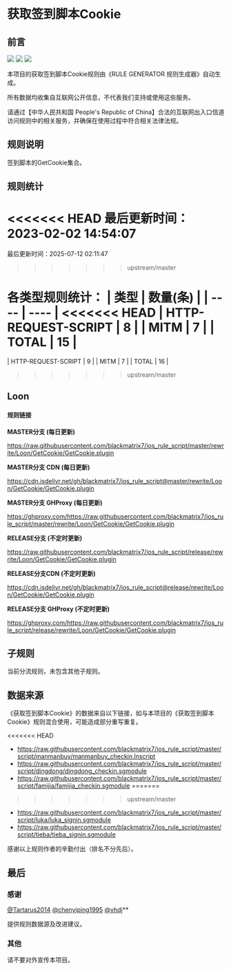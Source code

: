 # 获取签到脚本Cookie

## 前言

![](https://shields.io/badge/-移除重复规则-ff69b4) ![](https://shields.io/badge/-MITM--HOSTNAME合并-brightgreen) ![](https://shields.io/badge/-正则推导HOSTNAME-033da7) 

本项目的获取签到脚本Cookie规则由《RULE GENERATOR 规则生成器》自动生成。

所有数据均收集自互联网公开信息，不代表我们支持或使用这些服务。

请通过【中华人民共和国 People's Republic of China】合法的互联网出入口信道访问规则中的相关服务，并确保在使用过程中符合相关法律法规。
## 规则说明
签到脚本的GetCookie集合。

## 规则统计

<<<<<<< HEAD
最后更新时间：2023-02-02 14:54:07
=======
最后更新时间：2025-07-12 02:11:47
>>>>>>> upstream/master

各类型规则统计：
| 类型 | 数量(条)  | 
| ---- | ----  |
<<<<<<< HEAD
| HTTP-REQUEST-SCRIPT | 8  | 
| MITM | 7  | 
| TOTAL | 15  | 
=======
| HTTP-REQUEST-SCRIPT | 9  | 
| MITM | 7  | 
| TOTAL | 16  | 
>>>>>>> upstream/master


## Loon 

#### 规则链接
**MASTER分支 (每日更新)**

https://raw.githubusercontent.com/blackmatrix7/ios_rule_script/master/rewrite/Loon/GetCookie/GetCookie.plugin

**MASTER分支 CDN (每日更新)**

https://cdn.jsdelivr.net/gh/blackmatrix7/ios_rule_script@master/rewrite/Loon/GetCookie/GetCookie.plugin

**MASTER分支 GHProxy (每日更新)**

https://ghproxy.com/https://raw.githubusercontent.com/blackmatrix7/ios_rule_script/master/rewrite/Loon/GetCookie/GetCookie.plugin

**RELEASE分支 (不定时更新)**

https://raw.githubusercontent.com/blackmatrix7/ios_rule_script/release/rewrite/Loon/GetCookie/GetCookie.plugin

**RELEASE分支CDN (不定时更新)**

https://cdn.jsdelivr.net/gh/blackmatrix7/ios_rule_script@release/rewrite/Loon/GetCookie/GetCookie.plugin

**RELEASE分支 GHProxy (不定时更新)**

https://ghproxy.com/https://raw.githubusercontent.com/blackmatrix7/ios_rule_script/release/rewrite/Loon/GetCookie/GetCookie.plugin

## 子规则

当前分流规则，未包含其他子规则。


## 数据来源

《获取签到脚本Cookie》的数据来自以下链接，如与本项目的《获取签到脚本Cookie》规则混合使用，可能造成部分重写重复。

<<<<<<< HEAD
- https://raw.githubusercontent.com/blackmatrix7/ios_rule_script/master/script/manmanbuy/manmanbuy_checkin.lnscript
- https://raw.githubusercontent.com/blackmatrix7/ios_rule_script/master/script/dingdong/dingdong_checkin.sgmodule
- https://raw.githubusercontent.com/blackmatrix7/ios_rule_script/master/script/famijia/famijia_checkin.sgmodule
=======
>>>>>>> upstream/master
- https://raw.githubusercontent.com/blackmatrix7/ios_rule_script/master/script/luka/luka_signin.sgmodule
- https://raw.githubusercontent.com/blackmatrix7/ios_rule_script/master/script/tieba/tieba_signin.sgmodule


感谢以上规则作者的辛勤付出（排名不分先后）。

## 最后

### 感谢

[@Tartarus2014](https://github.com/Tartarus2014)  [@chenyiping1995](https://github.com/chenyiping1995) [@vhdj](https://github.com/vhdj)**

提供规则数据源及改进建议。

### 其他

请不要对外宣传本项目。